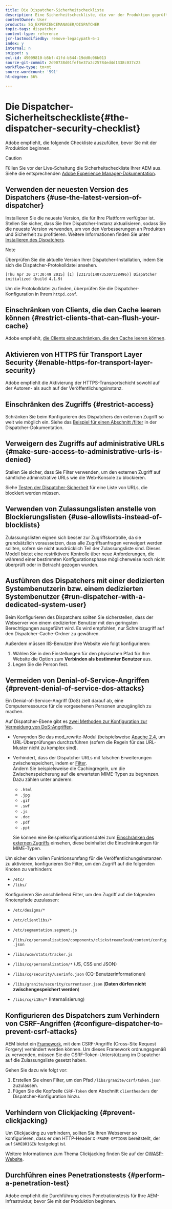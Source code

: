 ```yaml
---
title: Die Dispatcher-Sicherheitscheckliste
description: Eine Sicherheitscheckliste, die vor der Produktion geprüft werden sollte.
contentOwner: User
products: SG_EXPERIENCEMANAGER/DISPATCHER
topic-tags: dispatcher
content-type: reference
jcr-lastmodifiedby: remove-legacypath-6-1
index: y
internal: n
snippet: y
exl-id: 49009810-b5bf-41fd-b544-19dd0c06b013
source-git-commit: 2d90738d01fef6e37a2c25784ed4d1338c037c23
workflow-type: tm+mt
source-wordcount: '591'
ht-degree: 56%

---
```


# Die Dispatcher-Sicherheitscheckliste{#the-dispatcher-security-checklist}

<!-- 

Comment Type: remark
Last Modified By: unknown unknown (ims-author-00AF43764F54BE740A490D44@AdobeID)
Last Modified Date: 2015-06-05T05:14:35.365-0400

<p>Food for thought listed on <a href="https://jira.corp.adobe.com/browse/DOC-5649">DOC-5649</a>. To be considered while proof-reading.</p> 
<p> </p>

 -->

Adobe empfiehlt, die folgende Checkliste auszufüllen, bevor Sie mit der Produktion beginnen.

>[!CAUTION]
>
>Füllen Sie vor der Live-Schaltung die Sicherheitscheckliste Ihrer AEM aus. Siehe die entsprechenden [Adobe Experience Manager-Dokumentation](https://experienceleague.adobe.com/en/docs/experience-manager-65/content/security/security-checklist).

## Verwenden der neuesten Version des Dispatchers {#use-the-latest-version-of-dispatcher}

Installieren Sie die neueste Version, die für Ihre Plattform verfügbar ist. Stellen Sie sicher, dass Sie Ihre Dispatcher-Instanz aktualisieren, sodass Sie die neueste Version verwenden, um von den Verbesserungen an Produkten und Sicherheit zu profitieren. Weitere Informationen finden Sie unter [Installieren des Dispatchers](dispatcher-install.md).

>[!NOTE]
>
>Überprüfen Sie die aktuelle Version Ihrer Dispatcher-Installation, indem Sie sich die Dispatcher-Protokolldatei ansehen.
>
>`[Thu Apr 30 17:30:49 2015] [I] [23171(140735307338496)] Dispatcher initialized (build 4.1.9)`
>
>Um die Protokolldatei zu finden, überprüfen Sie die Dispatcher-Konfiguration in Ihrem `httpd.conf`.

## Einschränken von Clients, die den Cache leeren können {#restrict-clients-that-can-flush-your-cache}

Adobe empfiehlt, [die Clients einzuschränken, die den Cache leeren können](dispatcher-configuration.md#limiting-the-clients-that-can-flush-the-cache).

## Aktivieren von HTTPS für Transport Layer Security {#enable-https-for-transport-layer-security}

Adobe empfiehlt die Aktivierung der HTTPS-Transportschicht sowohl auf der Autoren- als auch auf der Veröffentlichungsinstanz.

<!-- 

Comment Type: remark
Last Modified By: unknown unknown (ims-author-00AF43764F54BE740A490D44@AdobeID)
Last Modified Date: 2015-06-26T04:41:28.841-0400

<p>Recommended to have SSL termination, front end SSL.</p> 
<p>Question is do we want to have SSL communication between dispatcher and AEM instances (publish and/or author).</p> 
<p>We might want to have two items:</p> 
<ul> 
 <li>MUST HTTPS clients -&gt; dispatcher / load balancer</li> 
 <li>NICE load balancer -&gt; dispatcher<br /> </li> 
 <li>NICE dispatcher -&gt; instances if sensitive information such as credit cards / or infrastructure requirements such as DMZ</li> 
</ul>

 -->

## Einschränken des Zugriffs {#restrict-access}

Schränken Sie beim Konfigurieren des Dispatchers den externen Zugriff so weit wie möglich ein. Siehe das [Beispiel für einen Abschnitt /filter](dispatcher-configuration.md#main-pars_184_1_title) in der Dispatcher-Dokumentation.

## Verweigern des Zugriffs auf administrative URLs  {#make-sure-access-to-administrative-urls-is-denied}

Stellen Sie sicher, dass Sie Filter verwenden, um den externen Zugriff auf sämtliche administrative URLs wie die Web-Konsole zu blockieren.

Siehe [Testen der Dispatcher-Sicherheit](dispatcher-configuration.md#testing-dispatcher-security) für eine Liste von URLs, die blockiert werden müssen.

## Verwenden von Zulassungslisten anstelle von Blockierungslisten {#use-allowlists-instead-of-blocklists}

Zulassungslisten eignen sich besser zur Zugriffskontrolle, da sie grundsätzlich voraussetzen, dass alle Zugriffsanfragen verweigert werden sollten, sofern sie nicht ausdrücklich Teil der Zulassungsliste sind. Dieses Modell bietet eine restriktivere Kontrolle über neue Anforderungen, die während einer bestimmten Konfigurationsphase möglicherweise noch nicht überprüft oder in Betracht gezogen wurden.

## Ausführen des Dispatchers mit einer dedizierten Systembenutzerin bzw. einem dedizierten Systembenutzer {#run-dispatcher-with-a-dedicated-system-user}

Beim Konfigurieren des Dispatchers sollten Sie sicherstellen, dass der Webserver von einem dedizierten Benutzer mit den geringsten Berechtigungen ausgeführt wird. Es wird empfohlen, nur Schreibzugriff auf den Dispatcher-Cache-Ordner zu gewähren.

Außerdem müssen IIS-Benutzer ihre Website wie folgt konfigurieren:

1. Wählen Sie in den Einstellungen für den physischen Pfad für Ihre Website die Option zum **Verbinden als bestimmter Benutzer** aus.
1. Legen Sie die Person fest.

## Vermeiden von Denial-of-Service-Angriffen  {#prevent-denial-of-service-dos-attacks}

Ein Denial-of-Service-Angriff (DoS) zielt darauf ab, eine Computerressource für die vorgesehenen Personen unzugänglich zu machen.

Auf Dispatcher-Ebene gibt es [zwei Methoden zur Konfiguration zur Vermeidung von DoS-Angriffen](https://experienceleaguecommunities.adobe.com/t5/adobe-experience-manager/configure-aem-dispatcher-to-prevent-dos-attacks-aem-community/m-p/447780).

* Verwenden Sie das mod_rewrite-Modul (beispielsweise [Apache 2.4](https://httpd.apache.org/docs/2.4/mod/mod_rewrite.html), um URL-Überprüfungen durchzuführen (sofern die Regeln für das URL-Muster nicht zu komplex sind).

* Verhindert, dass der Dispatcher URLs mit falschen Erweiterungen zwischenspeichert, indem er [Filter](dispatcher-configuration.md#configuring-access-to-conten-tfilter).\
  Ändern Sie beispielsweise die Cachingregeln, um die Zwischenspeicherung auf die erwarteten MIME-Typen zu begrenzen. Dazu zählen unter anderem:

   * `.html`
   * `.jpg`
   * `.gif`
   * `.swf`
   * `.js`
   * `.doc`
   * `.pdf`
   * `.ppt`

  Sie können eine Beispielkonfigurationsdatei zum [Einschränken des externen Zugriffs](#restrict-access) einsehen, diese beinhaltet die Einschränkungen für MIME-Typen. 

Um sicher den vollen Funktionsumfang für die Veröffentlichungsinstanzen zu aktivieren, konfigurieren Sie Filter, um den Zugriff auf die folgenden Knoten zu verhindern:

* `/etc/`
* `/libs/`

Konfigurieren Sie anschließend Filter, um den Zugriff auf die folgenden Knotenpfade zuzulassen:

* `/etc/designs/*`
* `/etc/clientlibs/*`
* `/etc/segmentation.segment.js`
* `/libs/cq/personalization/components/clickstreamcloud/content/config.json`
* `/libs/wcm/stats/tracker.js`
* `/libs/cq/personalization/*` (JS, CSS und JSON)
* `/libs/cq/security/userinfo.json` (CQ-Benutzerinformationen)
* `/libs/granite/security/currentuser.json` (**Daten dürfen nicht zwischengespeichert werden**)

* `/libs/cq/i18n/*` (Internalisierung)

<!-- 

Comment Type: remark
Last Modified By: unknown unknown (ims-author-00AF43764F54BE740A490D44@AdobeID)
Last Modified Date: 2015-06-26T04:38:17.016-0400

<p>We need to highlight whether a path applies to all versions or specific ones.<br /> </p>

 -->

## Konfigurieren des Dispatchers zum Verhindern von CSRF-Angriffen {#configure-dispatcher-to-prevent-csrf-attacks}

AEM bietet ein [Framework](https://experienceleague.adobe.com/en/docs/experience-manager-release-information/aem-release-updates/previous-updates/aem-previous-versions#verification-steps), mit dem CSRF-Angriffe (Cross-Site Request Forgery) verhindert werden können. Um dieses Framework ordnungsgemäß zu verwenden, müssen Sie die CSRF-Token-Unterstützung im Dispatcher auf die Zulassungsliste gesetzt haben.
<!-- OLD URL ABOVE USED TO BE https://helpx.adobe.com/experience-manager/6-3/sites/administering/using/security-checklist.html#verification-steps -->
Gehen Sie dazu wie folgt vor:

1. Erstellen Sie einen Filter, um den Pfad `/libs/granite/csrf/token.json` zuzulassen.
1. Fügen Sie die Kopfzeile `CSRF-Token` dem Abschnitt `clientheaders` der Dispatcher-Konfiguration hinzu.

## Verhindern von Clickjacking {#prevent-clickjacking}

Um Clickjacking zu verhindern, sollten Sie Ihren Webserver so konfigurieren, dass er den HTTP-Header `X-FRAME-OPTIONS` bereitstellt, der auf `SAMEORIGIN` festgelegt ist.

Weitere Informationen zum Thema Clickjacking finden Sie auf der [OWASP-Website](https://owasp.org/www-community/attacks/Clickjacking).

## Durchführen eines Penetrationstests {#perform-a-penetration-test}

Adobe empfiehlt die Durchführung eines Penetrationstests für Ihre AEM-Infrastruktur, bevor Sie mit der Produktion beginnen.
